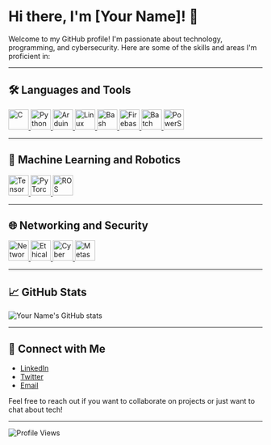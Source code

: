 # Hi there, I'm [Your Name]! 👋

Welcome to my GitHub profile! I'm passionate about technology, programming, and cybersecurity. Here are some of the skills and areas I'm proficient in:

---

## 🛠️ Languages and Tools

<p align="left">
  <a href="https://www.cprogramming.com/" target="_blank" rel="noreferrer">
    <img src="https://cdn.jsdelivr.net/gh/devicons/devicon/icons/c/c-original.svg" alt="C" width="40" height="40"/>
  </a>
  <a href="https://www.python.org/" target="_blank" rel="noreferrer">
    <img src="https://cdn.jsdelivr.net/gh/devicons/devicon/icons/python/python-original.svg" alt="Python" width="40" height="40"/>
  </a>
  <a href="https://www.arduino.cc/" target="_blank" rel="noreferrer">
    <img src="https://cdn.jsdelivr.net/gh/devicons/devicon/icons/arduino/arduino-original.svg" alt="Arduino" width="40" height="40"/>
  </a>
  <a href="https://www.linux.org/" target="_blank" rel="noreferrer">
    <img src="https://cdn.jsdelivr.net/gh/devicons/devicon/icons/linux/linux-original.svg" alt="Linux" width="40" height="40"/>
  </a>
  <a href="https://www.gnu.org/software/bash/" target="_blank" rel="noreferrer">
    <img src="https://cdn.jsdelivr.net/gh/devicons/devicon/icons/bash/bash-original.svg" alt="Bash" width="40" height="40"/>
  </a>
  <a href="https://firebase.google.com/" target="_blank" rel="noreferrer">
    <img src="https://cdn.jsdelivr.net/gh/devicons/devicon/icons/firebase/firebase-plain.svg" alt="Firebase" width="40" height="40"/>
  </a>
  <a href="https://learn.microsoft.com/en-us/windows-server/administration/windows-commands/windows-commands" target="_blank" rel="noreferrer">
    <img src="https://img.icons8.com/color/48/000000/console.png" alt="Batch Scripting" width="40" height="40"/>
  </a>
  <a href="https://learn.microsoft.com/en-us/powershell/" target="_blank" rel="noreferrer">
    <img src="https://img.icons8.com/color/48/000000/powershell.png" alt="PowerShell" width="40" height="40"/>
  </a>
</p>

---

## 🤖 Machine Learning and Robotics

<p align="left">
  <a href="https://www.tensorflow.org/" target="_blank" rel="noreferrer">
    <img src="https://cdn.jsdelivr.net/gh/devicons/devicon/icons/tensorflow/tensorflow-original.svg" alt="TensorFlow" width="40" height="40"/>
  </a>
  <a href="https://pytorch.org/" target="_blank" rel="noreferrer">
    <img src="https://cdn.jsdelivr.net/gh/devicons/devicon/icons/pytorch/pytorch-original.svg" alt="PyTorch" width="40" height="40"/>
  </a>
  <a href="https://www.ros.org/" target="_blank" rel="noreferrer">
    <img src="https://cdn.jsdelivr.net/gh/devicons/devicon/icons/ros/ros-original.svg" alt="ROS" width="40" height="40"/>
  </a>
</p>

---

## 🌐 Networking and Security

<p align="left">
  <a href="https://en.wikipedia.org/wiki/Computer_network" target="_blank" rel="noreferrer">
    <img src="https://img.icons8.com/color/48/000000/network.png" alt="Networking" width="40" height="40"/>
  </a>
  <a href="https://www.eccouncil.org/programs/certified-ethical-hacker-ceh/" target="_blank" rel="noreferrer">
    <img src="https://img.icons8.com/external-flaticons-lineal-color-flat-icons/64/000000/external-ethical-hacking-computer-science-flaticons-lineal-color-flat-icons-3.png" alt="Ethical Hacking" width="40" height="40"/>
  </a>
  <a href="https://www.cybersecurity-insiders.com/" target="_blank" rel="noreferrer">
    <img src="https://img.icons8.com/ios-filled/50/000000/cyber-security.png" alt="Cyber Security" width="40" height="40"/>
  </a>
  <a href="https://www.metasploit.com/" target="_blank" rel="noreferrer">
    <img src="https://img.icons8.com/color/48/000000/metasploit.png" alt="Metasploit" width="40" height="40"/>
  </a>
</p>

---

## 📈 GitHub Stats

![Your Name's GitHub stats](https://github-readme-stats.vercel.app/api?username=yourusername&show_icons=true&theme=radical)

---

## 🔗 Connect with Me

- [LinkedIn](https://www.linkedin.com/in/yourprofile)
- [Twitter](https://twitter.com/yourprofile)
- [Email](mailto:youremail@example.com)

Feel free to reach out if you want to collaborate on projects or just want to chat about tech!

---

![Profile Views](https://komarev.com/ghpvc/?username=yourusername&color=brightgreen)
